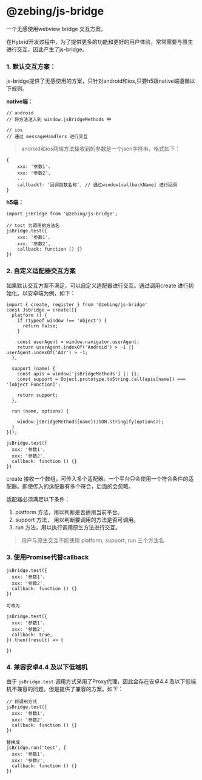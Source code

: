 # @zebing/js-bridge
一个无感使用webview bridge 交互方案。

在Hybrid开发过程中，为了提供更多的功能和更好的用户体验，常常需要与原生进行交互，因此产生了js-bridge。
### 1. 默认交互方案：
js-bridge提供了无感使用的方案，只针对android和ios,只要h5跟native端遵循以下规则。

**native端：**
```
// android
// 将方法注入到 window.jsBridgeMethods 中

// ios
// 通过 messageHandlers 进行交互
```
> android和ios两端方法接收到的参数是一个json字符串，格式如下：
```
{
    xxx: '参数1'，
    xxx: '参数2',
    ...
    callback?: '回调函数名称', // 通过window[callbackName] 进行回调
}
```

**h5端：**
```
import jsBridge from '@zebing/js-bridge';

// test 为调用的方法名
jsBridge.test({
    xxx: '参数1'，
    xxx: '参数2',
    callback: function () {}
})
```
### 2. 自定义适配器交互方案
如果默认交互方案不满足，可以自定义适配器进行交互。通过调用create 进行初始化。以安卓端为例，如下：
```
import { create, register } from '@zebing/js-bridge'
const JsBridge = create([{
  platform () {
    if (typeof window !== 'object') {
      return false;
    }

    const userAgent = window.navigator.userAgent;
    return userAgent.indexOf('Android') > -1 || userAgent.indexOf('Adr') > -1;
  },

  support (name) {
    const apis = window['jsBridgeMethods'] || {};
    const support = Object.prototype.toString.call(apis[name]) === '[object Function]';

    return support;
  },

  run (name, options) {
    
    window.jsBridgeMethods[name](JSON.stringify(options));
  }
}]);

jsBridge.test({
  xxx: '参数1'，
  xxx: '参数2',
  callback: function () {}
})
```
create 接收一个数组，可传入多个适配器。一个平台只会使用一个符合条件的适配器。即使传入的适配器有多个符合，后面的会忽略。

适配器必须满足以下条件：
1. platform 方法，用以判断是否适用当前平台。
2. support 方法， 用以判断要调用的方法是否可调用。
3. run 方法，用以执行调用原生方法进行交互。
> 用户与原生交互不能使用 platform, support, run 三个方法名

### 3. 使用Promise代替callback
```
jsBridge.test({
  xxx: '参数1'，
  xxx: '参数2',
  callback: function () {}
})

可改为

jsBridge.test({
  xxx: '参数1'，
  xxx: '参数2',
  callback: true,
}).then((result) => {

})
```

### 4. 兼容安卓4.4 及以下低端机
由于 ```jsBridge.test``` 调用方式采用了Proxy代理，因此会存在安卓4.4 及以下低端机不兼容的问题。但是提供了兼容的方案。如下：
```
// 将调用方式
jsBridge.test({
  xxx: '参数1'，
  xxx: '参数2',
  callback: function () {}
})

替换成
jsBridge.run('test', {
  xxx: '参数1'，
  xxx: '参数2',
  callback: function () {}
})
```


